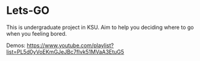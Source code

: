 # Lets-GO
This is undergraduate project in KSU.
Aim to help you deciding where to go when you feeling bored.

Demos: https://www.youtube.com/playlist?list=PL5d0yVoEKmGJeJBc7flvk51MVaA3EtuG5
